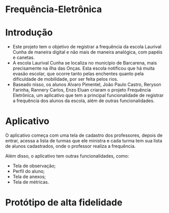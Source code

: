 # Frequência-Eletrônica

<h1>Introdução</h1>
<ul>
<li>Este projeto tem o objetivo de registrar a frequência da escola Laurival Cunha de maneira digital e não mais de maneira analógica, com papéis e canetas.</li>
<li>A escola Laurival Cunha se localiza no município de Barcarena, mais precisamente na ilha das Onças. Esta escola notificou que há muita evasão escolar, que ocorre tanto pelas enchentes quanto pela dificuldade de mobilidade, por ser feita pelos rios.</li>
<lI>Baseado nisso, os alunos Alvaro Pimentel, João Paulo Castro, Reryson Farinha, Rannery Carlos, Enzo Eluan criaram o projeto Frequência Eletrônica, um aplicativo que tem a principal funcionalidade de registrar a frequência dos alunos da escola, além de outras funcionalidades.</li>
</ul>

<h1>Aplicativo</h1>
<p>O aplicativo começa com uma tela de cadastro dos professores, depois de entrar, acessa a lista de turmas que ele ministra e cada turma tem sua lista de alunos cadastrados, onde o professor realiza a frequência.</p>
<p>Além disso, o aplicativo tem outras funcionalidades, como: </p>
<ul>
<li>Tela de observação;</li>
<li>Perfil do aluno;</li>
<li>Tela de anexos;</li>
<li>Tela de métricas.</li>
</ul>

<h1>Protótipo de alta fidelidade</h1>

